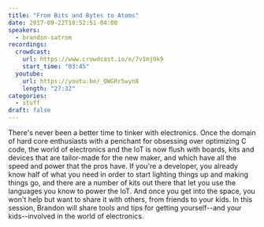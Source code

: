 ```yaml
---
title: "From Bits and Bytes to Atoms"
date: 2017-09-22T18:52:51-04:00
speakers:
  - brandon-satrom
recordings:
  crowdcast:
    url: https://www.crowdcast.io/e/7v1mj9k9
    start_time: "03:45"
  youtube:
    url: https://youtu.be/_QWGRr5wyn8
    length: "27:32"
categories:
  - stuff
draft: false
---
```


There's never been a better time to tinker with electronics. Once the domain of hard core enthusiasts with a penchant for obsessing over optimizing C code, the world of electronics and the IoT is now flush with boards, kits and devices that are tailor-made for the new maker, and which have all the speed and power that the pros have. If you're a developer, you already know half of what you need in order to start lighting things up and making things go, and there are a number of kits out there that let you use the languages you know to power the IoT. And once you get into the space, you won't help but want to share it with others, from friends to your kids. In this session, Brandon will share tools and tips for getting yourself--and your kids--involved in the world of electronics.
